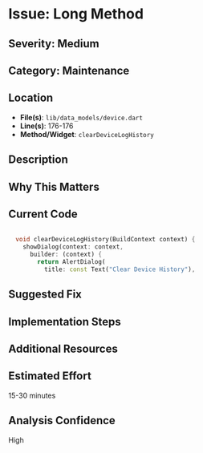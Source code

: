 # Issue: Long Method

## Severity: Medium

## Category: Maintenance

## Location
- **File(s)**: `lib/data_models/device.dart`
- **Line(s)**: 176-176
- **Method/Widget**: `clearDeviceLogHistory`

## Description


## Why This Matters


## Current Code
```dart

  void clearDeviceLogHistory(BuildContext context) {
    showDialog(context: context, 
      builder: (context) {
        return AlertDialog(
          title: const Text("Clear Device History"),
```

## Suggested Fix


## Implementation Steps


## Additional Resources


## Estimated Effort
15-30 minutes

## Analysis Confidence
High
